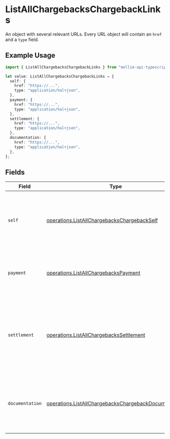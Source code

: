 # ListAllChargebacksChargebackLinks

An object with several relevant URLs. Every URL object will contain an `href` and a `type` field.

## Example Usage

```typescript
import { ListAllChargebacksChargebackLinks } from "mollie-api-typescript/models/operations";

let value: ListAllChargebacksChargebackLinks = {
  self: {
    href: "https://...",
    type: "application/hal+json",
  },
  payment: {
    href: "https://...",
    type: "application/hal+json",
  },
  settlement: {
    href: "https://...",
    type: "application/hal+json",
  },
  documentation: {
    href: "https://...",
    type: "application/hal+json",
  },
};
```

## Fields

| Field                                                                                                                           | Type                                                                                                                            | Required                                                                                                                        | Description                                                                                                                     |
| ------------------------------------------------------------------------------------------------------------------------------- | ------------------------------------------------------------------------------------------------------------------------------- | ------------------------------------------------------------------------------------------------------------------------------- | ------------------------------------------------------------------------------------------------------------------------------- |
| `self`                                                                                                                          | [operations.ListAllChargebacksChargebackSelf](../../models/operations/listallchargebackschargebackself.md)                      | :heavy_check_mark:                                                                                                              | In v2 endpoints, URLs are commonly represented as objects with an `href` and `type` field.                                      |
| `payment`                                                                                                                       | [operations.ListAllChargebacksPayment](../../models/operations/listallchargebackspayment.md)                                    | :heavy_check_mark:                                                                                                              | The API resource URL of the [payment](get-payment) that this chargeback belongs to.                                             |
| `settlement`                                                                                                                    | [operations.ListAllChargebacksSettlement](../../models/operations/listallchargebackssettlement.md)                              | :heavy_minus_sign:                                                                                                              | The API resource URL of the [settlement](get-settlement) this chargeback has been settled with. Not present if not yet settled. |
| `documentation`                                                                                                                 | [operations.ListAllChargebacksChargebackDocumentation](../../models/operations/listallchargebackschargebackdocumentation.md)    | :heavy_check_mark:                                                                                                              | In v2 endpoints, URLs are commonly represented as objects with an `href` and `type` field.                                      |